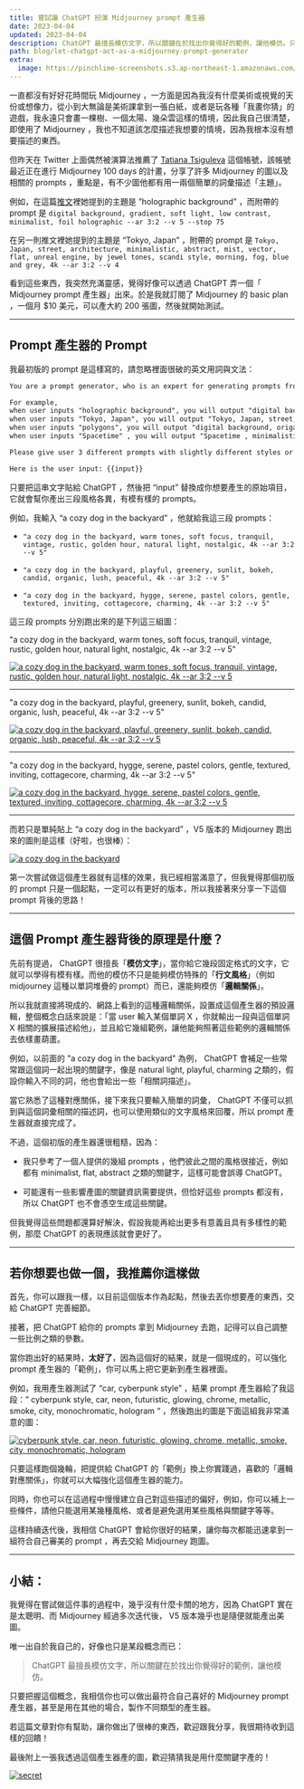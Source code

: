 ```yaml
---
title: 嘗試讓 ChatGPT 扮演 Midjourney prompt 產生器
date: 2023-04-04
updated: 2023-04-04
description: ChatGPT 最擅長模仿文字，所以關鍵在於找出你覺得好的範例，讓他模仿。只要把握這個概念，我相信你也可以做出最符合自己喜好的 Midjourney prompt 產生器，甚至是用在其他的場合，製作不同類型的產生器。
path: blog/let-chatgpt-act-as-a-midjourney-prompt-generator
extra:
  image: https://pinchlime-screenshots.s3.ap-northeast-1.amazonaws.com/secret_SEkJBl.webp
---
```



一直都沒有好好花時間玩 Midjourney ，一方面是因為我沒有什麼美術或視覺的天份或想像力，從小到大無論是美術課拿到一張白紙，或者是玩各種「我畫你猜」的遊戲，我永遠只會畫一棵樹、一個太陽、幾朵雲這樣的情境，因此我自己很清楚，即使用了 Midjourney ，我也不知道該怎麼描述我想要的情境，因為我根本沒有想要描述的東西。

但昨天在 Twitter 上面偶然被演算法推薦了 [Tatiana Tsiguleva](https://twitter.com/ciguleva) 這個帳號，該帳號最近正在進行 Midjourney 100 days 的計畫，分享了許多 Midjourney 的圖以及相關的 prompts ，重點是，有不少圖他都有用一兩個簡單的詞彙描述「主題」。

例如，在這篇[推文](https://twitter.com/ciguleva/status/1637233764656107520)裡她提到的主題是 ”holographic background” ，而附帶的 prompt 是 `digital background, gradient, soft light, low contrast, minimalist, foil holographic --ar 3:2 --v 5 --stop 75` 

在另一則推文裡她提到的主題是 “Tokyo, Japan” ，附帶的 prompt 是 `Tokyo, Japan, street, architecture, minimalistic, abstract, mist, vector, flat, unreal engine, by jewel tones, scandi style, morning, fog, blue and grey, 4k --ar 3:2 --v 4`  

看到這些東西，我突然充滿靈感，覺得好像可以透過 ChatGPT 弄一個「 Midjourney prompt 產生器」出來。於是我就訂閱了 Midjourney 的 basic plan ，一個月 $10 美元，可以產大約 200 張圖，然後就開始測試。

<!-- more -->

---

## Prompt 產生器的 Prompt

我最初版的 prompt 是這樣寫的，請忽略裡面很破的英文用詞與文法：

```markdown
You are a prompt generator, who is an expert for generating prompts from users' input into specific formats.

For example,
when user inputs "holographic background", you will output "digital background, gradient, soft light, low contrast, minimalist, foil holographic";
when user inputs "Tokyo, Japan", you will output "Tokyo, Japan, street, architecture, minimalistic, abstract, mist, vector, flat, unreal engine, by jewel tones, scandi style, morning, fog, blue and grey";
when user inputs "polygons", you will output "digital background, origami, soft light, low contrast, minimalist, foil holographic";
when user inputs "Spacetime" , you will output "Spacetime , minimalistic, abstract, mist, vector, flat, unreal engine, cinematic".

Please give user 3 different prompts with slightly different styles or descriptions, and you will add "4k --ar 3:2 --v 5" in the end of each prompt.

Here is the user input: {{input}}
```

只要把這串文字貼給 ChatGPT ，然後把 “input” 替換成你想要產生的原始項目，它就會幫你產出三段風格各異，有模有樣的 prompts。

例如，我輸入 “a cozy dog in the backyard” ，他就給我這三段 prompts：

* `"a cozy dog in the backyard, warm tones, soft focus, tranquil, vintage, rustic, golden hour, natural light, nostalgic, 4k --ar 3:2 --v 5"`

* `"a cozy dog in the backyard, playful, greenery, sunlit, bokeh, candid, organic, lush, peaceful, 4k --ar 3:2 --v 5"`

* `"a cozy dog in the backyard, hygge, serene, pastel colors, gentle, textured, inviting, cottagecore, charming, 4k --ar 3:2 --v 5"`


這三段 prompts 分別跑出來的是下列這三組圖：

"a cozy dog in the backyard, warm tones, soft focus, tranquil, vintage, rustic, golden hour, natural light, nostalgic, 4k --ar 3:2 --v 5"

<a href="https://pinchlime-screenshots.s3.ap-northeast-1.amazonaws.com/PJ_Wu_a_cozy_dog_in_the_backyard_warm_tones_soft_focus_tranquil_e6c7266c-5998-400b-a354-737b11487b14_Fl44uD.webp" data-fancybox data-caption="a cozy dog in the backyard, warm tones, soft focus, tranquil, vintage, rustic, golden hour, natural light, nostalgic, 4k --ar 3:2 --v 5">
  <img src="https://pinchlime-screenshots.s3.ap-northeast-1.amazonaws.com/PJ_Wu_a_cozy_dog_in_the_backyard_warm_tones_soft_focus_tranquil_e6c7266c-5998-400b-a354-737b11487b14_Fl44uD.webp" loading="lazy" alt="a cozy dog in the backyard, warm tones, soft focus, tranquil, vintage, rustic, golden hour, natural light, nostalgic, 4k --ar 3:2 --v 5" align="center" />
</a>

<br>

---

"a cozy dog in the backyard, playful, greenery, sunlit, bokeh, candid, organic, lush, peaceful, 4k --ar 3:2 --v 5"

<a href="https://pinchlime-screenshots.s3.ap-northeast-1.amazonaws.com/PJ_Wu_a_cozy_dog_in_the_backyard_playful_greenery_sunlit_bokeh__ccea284a-35f4-4c19-a10a-8ee76859e40b_UQWct1.webp" data-fancybox data-caption="a cozy dog in the backyard, playful, greenery, sunlit, bokeh, candid, organic, lush, peaceful, 4k --ar 3:2 --v 5">
  <img src="https://pinchlime-screenshots.s3.ap-northeast-1.amazonaws.com/PJ_Wu_a_cozy_dog_in_the_backyard_playful_greenery_sunlit_bokeh__ccea284a-35f4-4c19-a10a-8ee76859e40b_UQWct1.webp" loading="lazy" alt="a cozy dog in the backyard, playful, greenery, sunlit, bokeh, candid, organic, lush, peaceful, 4k --ar 3:2 --v 5" align="center" />
</a>

<br>

---

"a cozy dog in the backyard, hygge, serene, pastel colors, gentle, textured, inviting, cottagecore, charming, 4k --ar 3:2 --v 5"

<a href="https://pinchlime-screenshots.s3.ap-northeast-1.amazonaws.com/PJ_Wu_a_cozy_dog_in_the_backyard_hygge_serene_pastel_colors_gen_4509af04-7faa-454a-90c2-bf34a9be627b_hBDTmF.webp" data-fancybox data-caption="a cozy dog in the backyard, hygge, serene, pastel colors, gentle, textured, inviting, cottagecore, charming, 4k --ar 3:2 --v 5">
  <img src="https://pinchlime-screenshots.s3.ap-northeast-1.amazonaws.com/PJ_Wu_a_cozy_dog_in_the_backyard_hygge_serene_pastel_colors_gen_4509af04-7faa-454a-90c2-bf34a9be627b_hBDTmF.webp" loading="lazy" alt="a cozy dog in the backyard, hygge, serene, pastel colors, gentle, textured, inviting, cottagecore, charming, 4k --ar 3:2 --v 5" align="center" />
</a>

<br>

---

而若只是單純貼上 “a cozy dog in the backyard” ，V5 版本的 Midjourney 跑出來的圖則是這樣（好啦，也很棒）：

<a href="https://pinchlime-screenshots.s3.ap-northeast-1.amazonaws.com/PJ_Wu_a_cozy_dog_in_the_backyard_72552e35-d1a0-4415-a218-751b554d1809_5WzqZ6.webp" data-fancybox data-caption="a cozy dog in the backyard">
  <img src="https://pinchlime-screenshots.s3.ap-northeast-1.amazonaws.com/PJ_Wu_a_cozy_dog_in_the_backyard_72552e35-d1a0-4415-a218-751b554d1809_5WzqZ6.webp" loading="lazy" alt="a cozy dog in the backyard" align="center" />
</a>

第一次嘗試做這個產生器就有這樣的效果，我已經相當滿意了，但我覺得那個初版的 prompt 只是一個起點，一定可以有更好的版本，所以我接著來分享一下這個 prompt 背後的思路！

---

## 這個 Prompt 產生器背後的原理是什麼？

先前有提過， ChatGPT 很擅長「**模仿文字**」，當你給它幾段固定格式的文字，它就可以學得有模有樣。而他的模仿不只是能夠模仿特殊的「**行文風格**」（例如 midjourney 這種以單詞堆疊的 prompt）而已，還能夠模仿「**邏輯關係**」。

所以我就直接將現成的、網路上看到的這種邏輯關係，設置成這個產生器的預設邏輯，整個概念白話來說是：「當 user 輸入某個單詞 X ，你就輸出一段與這個單詞 X 相關的擴展描述給他」，並且給它幾組範例，讓他能夠照著這些範例的邏輯關係去依樣畫葫蘆。

例如，以前面的 "a cozy dog in the backyard" 為例， ChatGPT 會補足一些常常跟這個詞一起出現的關鍵字，像是 natural light, playful, charming 之類的，假設你輸入不同的詞，他也會給出一些「相關詞描述」。


當它熟悉了這種對應關係，接下來我只要輸入簡單的詞彙， ChatGPT 不僅可以抓到與這個詞彙相關的描述詞，也可以使用類似的文字風格來回覆，所以 prompt 產生器就直接完成了。


不過，這個初版的產生器還很粗糙，因為：

* 我只參考了一個人提供的幾組 prompts ，他們彼此之間的風格很接近，例如都有 minimalist, flat, abstract 之類的關鍵字，這樣可能會誤導 ChatGPT。

* 可能還有一些影響產圖的關鍵資訊需要提供，但恰好這些 prompts 都沒有，所以 ChatGPT 也不會憑空生成這些關鍵。

但我覺得這些問題都還算好解決，假設我能再給出更多有意義且具有多樣性的範例，那麼 ChatGPT 的表現應該就會更好了。

---

## 若你想要也做一個，我推薦你這樣做

首先，你可以跟我一樣，以目前這個版本作為起點，然後去丟你想要產的東西，交給 ChatGPT 完善細節。

接著，把 ChatGPT 給你的 prompts 拿到 Midjourney 去跑，記得可以自己調整一些比例之類的參數。

當你跑出好的結果時，**太好了**，因為這個好的結果，就是一個現成的，可以強化 prompt 產生器的「範例」，你可以馬上把它更新到產生器裡面。

例如，我用產生器測試了 “car, cyberpunk style” ，結果 prompt 產生器給了我這段：” cyberpunk style, car, neon, futuristic, glowing, chrome, metallic, smoke, city, monochromatic, hologram “ ，然後跑出的圖是下面這組我非常滿意的圖：

<a href="https://pinchlime-screenshots.s3.ap-northeast-1.amazonaws.com/PJ_Wu_cyberpunk_style_car_neon_futuristic_glowing_chrome_metall_2b2479f3-0469-483c-ae7e-e02c9df018e5_AfsRcz.webp" data-fancybox data-caption="cyberpunk style, car, neon, futuristic, glowing, chrome, metallic, smoke, city, monochromatic, hologram">
  <img src="https://pinchlime-screenshots.s3.ap-northeast-1.amazonaws.com/PJ_Wu_cyberpunk_style_car_neon_futuristic_glowing_chrome_metall_2b2479f3-0469-483c-ae7e-e02c9df018e5_AfsRcz.webp" loading="lazy" alt="cyberpunk style, car, neon, futuristic, glowing, chrome, metallic, smoke, city, monochromatic, hologram" align="center" />
</a>

只要這樣跑個幾輪，把提供給 ChatGPT 的「範例」換上你實踐過，喜歡的「邏輯對應關係」，你就可以大幅強化這個產生器的能力。

同時，你也可以在這過程中慢慢建立自己對這些描述的偏好，例如，你可以補上一些條件，請他只能選用某幾種風格、或者是避免選用某些風格與關鍵字等等。

這樣持續迭代後，我相信 ChatGPT 會給你很好的結果，讓你每次都能迅速拿到一組符合自己審美的 prompt ，再去交給 Midjourney 跑圖。

---

## 小結：

我覺得在嘗試做這件事的過程中，幾乎沒有什麼卡關的地方，因為 ChatGPT 實在是太聰明、而 Midjourney 經過多次迭代後， V5 版本幾乎也是隨便就能產出美圖。

唯一出自於我自己的，好像也只是某段概念而已：

> ChatGPT 最擅長模仿文字，所以關鍵在於找出你覺得好的範例，讓他模仿。

只要把握這個概念，我相信你也可以做出最符合自己喜好的 Midjourney prompt 產生器，甚至是用在其他的場合，製作不同類型的產生器。

若這篇文章對你有幫助，讓你做出了很棒的東西，歡迎跟我分享，我很期待收到這樣的回饋！

最後附上一張我透過這個產生器產的圖，歡迎猜猜我是用什麼關鍵字產的！

<a href="https://pinchlime-screenshots.s3.ap-northeast-1.amazonaws.com/secret_SEkJBl.webp" data-fancybox data-caption="secret">
  <img src="https://pinchlime-screenshots.s3.ap-northeast-1.amazonaws.com/secret_SEkJBl.webp" loading="lazy" alt="secret" align="center" />
</a>